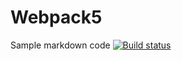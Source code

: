 # Webpack5

Sample markdown code
[![Build status](https://ci.appveyor.com/api/projects/status/99g4uappe5ot1x1g?svg=true)](https://ci.appveyor.com/project/Al101010/webpack-and-yarn)

<!-- 
[Руководство по настройке Webpack](https://webpack.js.org/guides/)

[Руководство по настройке GitHub Actions](https://docs.github.com/en/actions/quickstart)

2024.08.19
    скопировал из папки C:\_GitHub_d\env_Yarn_Для ДЗ - Рабочее окружение
yarn install
    после окончания установки появилась папка node_modules
yarn build
    после окончания сборки появилась папка dist
Для запуска сервера:
yarn show:dist

установил live-server  попал в "devDependencies": 
yarn add live-server --dev 
-->

